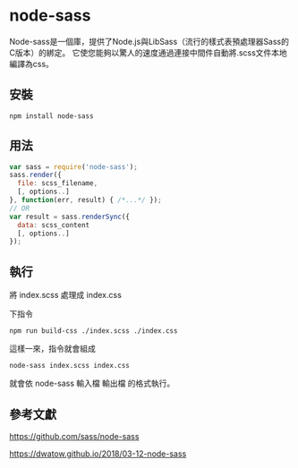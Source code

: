 # node-sass

Node-sass是一個庫，提供了Node.js與LibSass（流行的樣式表預處理器Sass的C版本）的綁定。
它使您能夠以驚人的速度通過連接中間件自動將.scss文件本地編譯為css。

## 安裝

```
npm install node-sass
```

## 用法

```js
var sass = require('node-sass');
sass.render({
  file: scss_filename,
  [, options..]
}, function(err, result) { /*...*/ });
// OR
var result = sass.renderSync({
  data: scss_content
  [, options..]
});
```

## 執行
將 index.scss 處理成 index.css

下指令
```
npm run build-css ./index.scss ./index.css
```
這樣一來，指令就會組成
```
node-sass index.scss index.css
```
就會依 node-sass 輸入檔 輸出檔 的格式執行。

## 參考文獻

https://github.com/sass/node-sass

https://dwatow.github.io/2018/03-12-node-sass